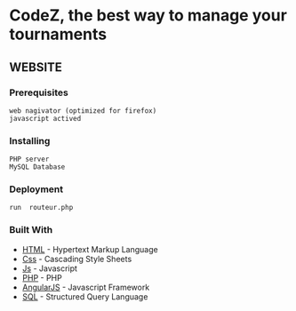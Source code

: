 # CodeZ, the best way to manage your tournaments

## WEBSITE


### Prerequisites
```
web nagivator (optimized for firefox)
javascript actived
```


### Installing
```
PHP server
MySQL Database
```

### Deployment

```
run  routeur.php
```
### Built With
* [HTML](https://en.wikipedia.org/wiki/HTML) - Hypertext Markup Language
* [Css](https://en.wikipedia.org/wiki/Cascading_Style_Sheets) - Cascading Style Sheets
* [Js](https://en.wikipedia.org/wiki/JavaScript) - Javascript
* [PHP](https://www.php.net/) - PHP
* [AngularJS](https://angularjs.org/) - Javascript Framework
* [SQL](https://en.wikipedia.org/wiki/SQL) - Structured Query Language
